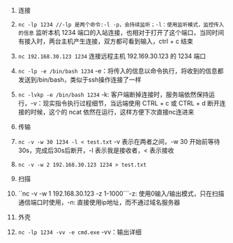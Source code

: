 1. 连接

  1. ```nc -lp 1234 //-lp 是两个命令:-l -p，会持续监听；-l：使用监听模式，监控传入的信息``` 监听本机 1234 端口的入站连接，也相对于打开了这个端口，当同时间有接入时，两台主机产生连接，双方都可看到输入，ctrl + c 结束
  2. ```nc 192.168.30.123 1234``` 连接远程主机 192.169.30.123 的 1234 端口

  3. ```nc -lp -e /bin/bash 1234``` -e：将传入的信息以命令执行，将收到的信息都发送到/bin/bash，类似于ssh操作连接了一样
  4. ```nc -lvkp -e /bin/bash 1234``` -k: 客户端断掉连接时，服务端依然保持运行，-v：现实指令执行过程细节，当远端使用 CTRL + c 或 CTRL + d 断开连接的时候，这个的 ncat 依然在运行，这样方便下次直接nc连进来
  
2. 传输

  1. ```nc -v -w 30 1234 -l < test.txt``` -v 表示在两者之间，-w 30 开始前等待30s，完成后30s后断开，-l 表示我是接收者，< 表示接收
  2. ```nc -v -w 2 192.168.30.123 1234 > test.txt```
  
3. 扫描

  1. ``nc -v -w 1 192.168.30.123 -z 1-1000```-z: 使用0输入/输出模式，只在扫描通信端口时使用，-n: 直接使用ip地址，而不通过域名服务器
  
4. 外壳
  1. ```nc -lp 1234 -vv -e cmd.exe``` -vv：输出详细
